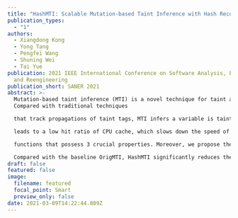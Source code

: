 ```yaml
---
title: "HashMTI: Scalable Mutation-based Taint Inference with Hash Records"
publication_types:
  - "1"
authors:
  - Xiangdong Kong
  - Yong Tang
  - Pengfei Wang
  - Shuning Wei
  - Tai Yue
publication: 2021 IEEE International Conference on Software Analysis, Evolution
  and Reengineering
publication_short: SANER 2021
abstract: >-
  Mutation-based taint inference (MTI) is a novel technique for taint analysis.
  Compared with traditional techniques

  that track propagations of taint tags, MTI infers a variable is tainted if its values change due to input mutations, which is lightweight and conceptually sound. However, there are 3 challenges to its efficiency and scalability: (1) it cannot efficiently record variable values to monitor their changes; (2) it consumes a large amount of memory monitoring variable values, especially on complex programs; and (3) its excessive memory overhead

  leads to a low hit ratio of CPU cache, which slows down the speed of taint inference. This paper presents an efficient and scalable solution named HashMTI. We first explain the above challenges based on 4 observations. Motivated by these challenges, we propose a hash record scheme to efficiently monitor changes in variable values and significantly reduce the memory overhead. The scheme is based on our specially selected and optimized hash

  functions that possess 3 crucial properties. Moreover, we propose the DoubleMutation strategy, which applies additional mutations to mitigate the limitation of the hash record and detect more taint information. We implemented a prototype of HashMTI and evaluated it on 18 real-world programs and 4 LAVA-M programs.

  Compared with the baseline OrigMTI, HashMTI significantly reduces the overhead while having similar accuracy. It achieves a speedup of 2.5X to 23.5X and consumes little memory which is on average 70.4 times less than that of OrigMTI.
draft: false
featured: false
image:
  filename: featured
  focal_point: Smart
  preview_only: false
date: 2021-03-09T14:22:44.809Z
---
```

